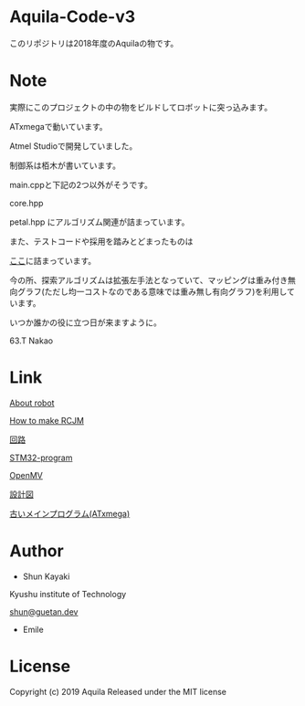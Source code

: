 # Aquila-Code-v3

このリポジトリは2018年度のAquilaの物です。

# Note

実際にこのプロジェクトの中の物をビルドしてロボットに突っ込みます。

ATxmegaで動いています。

Atmel Studioで開発していました。

制御系は栢木が書いています。

main.cppと下記の2つ以外がそうです。

core.hpp

petal.hpp        にアルゴリズム関連が詰まっています。

また、テストコードや採用を踏みとどまったものは

[ここ](https://github.com/Emile-Aquila/Aquila-2018-test)に詰まっています。

今の所、探索アルゴリズムは拡張左手法となっていて、マッピングは重み付き無向グラフ(ただし均一コストなのである意味では重み無し有向グラフ)を利用しています。

いつか誰かの役に立つ日が来ますように。　　　

63.T Nakao


# Link

[About robot](https://qiita.com/Shunk_/items/b6b5c49862ec9f9d852b)

[How to make RCJM](https://qiita.com/Shunk_/items/2ea0795d571d771d52ca)

[回路](https://github.com/rakuseirobot/Aquila-PCB)

[STM32-program](https://github.com/rakuseirobot/Aquila-2019)

[OpenMV](https://github.com/rakuseirobot/Aquila-OpenMV)

[設計図](https://github.com/rakuseirobot/Aquila-drawings)

[古いメインプログラム(ATxmega)](https://github.com/rakuseirobot/Aquila-Code-v3)

# Author

* Shun Kayaki

 Kyushu institute of Technology
 
 shun@guetan.dev

* Emile

# License

Copyright (c) 2019 Aquila
Released under the MIT license
